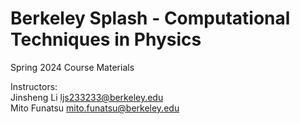 # Berkeley Splash - Computational Techniques in Physics
Spring 2024 Course Materials <be>

Instructors: <br>
Jinsheng Li  <ljs233233@berkeley.edu> <br>
Mito Funatsu  <mito.funatsu@berkeley.edu>
